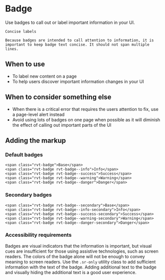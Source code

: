 # Badge

Use badges to call out or label important information in your UI.

>
    Concise labels

    Because badges are intended to call attention to information, it is important to keep badge text concise. It should not span multiple lines.

## When to use

- To label new content on a page
- To help users discover important information changes in your UI

## When to consider something else

- When there is a critical error that requires the users attention to fix, use a page-level alert instead
- Avoid using lots of badges on one page when possible as it will diminish the effect of calling out important parts of the UI

## Adding the markup

### Default badges

```
<span class="rvt-badge">Base</span>
<span class="rvt-badge rvt-badge--info">Info</span>
<span class="rvt-badge rvt-badge--success">Success</span>
<span class="rvt-badge rvt-badge--warning">Warning</span>
<span class="rvt-badge rvt-badge--danger">Danger</span>
```

### Secondary badges

```
<span class="rvt-badge rvt-badge--secondary">Base</span>
<span class="rvt-badge rvt-badge--info-secondary">Info</span>
<span class="rvt-badge rvt-badge--success-secondary">Success</span>
<span class="rvt-badge rvt-badge--warning-secondary">Warning</span>
<span class="rvt-badge rvt-badge--danger-secondary">Danger</span>
```

### Accessibility requirements

Badges are visual indicators that the information is important, but visual cues are insufficient for those using assistive technologies, such as screen readers. The colors of the badge alone will not be enough to convey meaning to screen readers. Use the `.sr-only` utility class to add sufficient information with the text of the badge. Adding additional text to the badge and visually hiding the additional text is a good user experience.